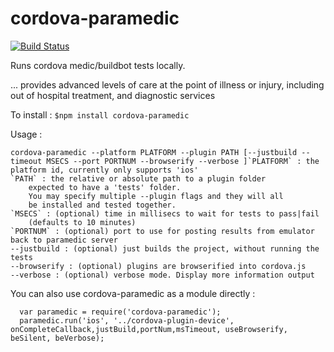 cordova-paramedic
=================

[![Build Status](https://travis-ci.org/purplecabbage/cordova-paramedic.svg?branch=master)](https://travis-ci.org/purplecabbage/cordova-paramedic)

Runs cordova medic/buildbot tests locally.

... provides advanced levels of care at the point of illness or injury, including out of hospital treatment, and diagnostic services

To install :
``` $npm install cordova-paramedic ```

Usage :

```
cordova-paramedic --platform PLATFORM --plugin PATH [--justbuild --timeout MSECS --port PORTNUM --browserify --verbose ]`PLATFORM` : the platform id, currently only supports 'ios'
`PATH` : the relative or absolute path to a plugin folder
	expected to have a 'tests' folder.
	You may specify multiple --plugin flags and they will all
	be installed and tested together.
`MSECS` : (optional) time in millisecs to wait for tests to pass|fail 
	(defaults to 10 minutes) 
`PORTNUM` : (optional) port to use for posting results from emulator back to paramedic server
--justbuild : (optional) just builds the project, without running the tests 
--browserify : (optional) plugins are browserified into cordova.js 
--verbose : (optional) verbose mode. Display more information output

```

You can also use cordova-paramedic as a module directly :

```
  var paramedic = require('cordova-paramedic');
  paramedic.run('ios', '../cordova-plugin-device', onCompleteCallback,justBuild,portNum,msTimeout, useBrowserify, beSilent, beVerbose);
```


